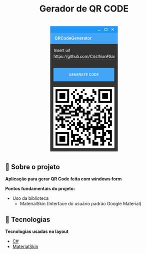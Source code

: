 <h1 align="center">
Gerador de QR CODE
</h1>
<h1 align="center">
<img src="https://raw.githubusercontent.com/CristhianFSantos/QR_code_generator/main/img.png" alt="App" height="400">
<br>
</h1>

## 📖 Sobre o projeto

**Aplicação para gerar QR Code feita com windows form**

**Pontos fundamentais do projeto:**

- Uso da biblioteca
    - MaterialSkin (Interface do usuário padrão Google Material)


## 🤖 Tecnologias

**Tecnologias usadas no layout**

- [C#](https://docs.microsoft.com/pt-br/dotnet/csharp/)
- [MaterialSkin](http://www.macoratti.net/17/07/cshp_matlog1.htm)
